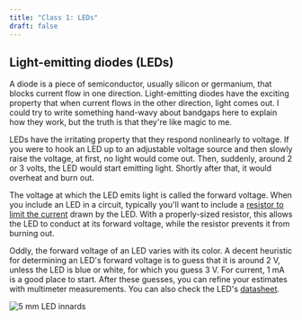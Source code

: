 ```yaml
---
title: "Class 1: LEDs"
draft: false
---
```


## Light-emitting diodes (LEDs)

A diode is a piece of semiconductor, usually silicon or germanium, that blocks current flow in one direction. Light-emitting diodes have the exciting property that when current flows in the other direction, light comes out. I could try to write something hand-wavy about bandgaps here to explain how they work, but the truth is that they're like magic to me.

LEDs have the irritating property that they respond nonlinearly to voltage. If you were to hook an LED up to an adjustable voltage source and then slowly raise the voltage, at first, no light would come out. Then, suddenly, around 2 or 3 volts, the LED would start emitting light. Shortly after that, it would overheat and burn out.

The voltage at which the LED emits light is called the forward voltage. When you include an LED in a circuit, typically you'll want to include a [resistor to limit the current](/notes/resistors/#typical-application-current-limiter) drawn by the LED. With a properly-sized resistor, this allows the LED to conduct at its forward voltage, while the resistor prevents it from burning out.

Oddly, the forward voltage of an LED varies with its color. A decent heuristic for determining an LED's forward voltage is to guess that it is around 2 V, unless the LED is blue or white, for which you guess 3 V. For current, 1 mA is a good place to start. After these guesses, you can refine your estimates with multimeter measurements. You can also check the LED's [datasheet](http://andnowforelectronics.com/pdf/LED-QBL8XX15C.pdf).

![5 mm LED innards](/img/led-5mm-green.svg)
